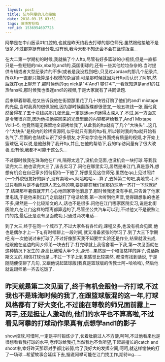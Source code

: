 ```yaml
---
 layout: post
 title: 记与阿攀的几次接触
 date: 2018-09-15 03:51
 tags: 旧博客存档
 ref_id: 1536954697723
---
```

阿攀是在中山医读01口腔的,也就是昨天约我去打球的那位师兄.虽然跟他接触不是很多,不过都算挺有缘分啦,没有他,我今天都不知还会不会在篮球版混...



在大二第一学期初的时候,我就搞了个人ftp,尽管有好多篮球的小视频,但是一直都只是一些短短的mix,nba的,and1的,英国街球的,还有一些其他垃垃杂杂的.当时提供专辑或者大型纪录片的不多(或者是我没找到吧),只见过Jordan的那几个纪录片,所以ftp一直都只能算是小规模的杂当铺.可是那时候就因为开ftp而认识了阿攀,然后就在qq上聊开了.那时候他的qq
nick是"ギAnd1 攀仔ギ",一看就知道是and1的狂热fans啦,那时候我也很迷and1的视频,于是大家就有了共同话题.



后来聊着聊着,他又告诉我他在街盟那里花了几十块钱订购了他们的and1
mixtape的光盘,当时我真的很佩服他,因为那时候翻版碟都很便宜,一般五块钱一张,而他竟然舍得花了五十块钱买那几张光盘,一定是迷and1迷得太深入了.不过,另一方面又是令我很兴奋,因为他把他买回来的光盘里面的内容都拷给我了,And1
Mixtape Vol.1~5,
他竟然毫无保留地全部拷给我了,从此我的ftp就有了几个"大块头"...这几个"大块头"是校内的珍稀资源阿,似乎就只有我的ftp有,所以顿时我的ftp就开始有名气了.后面的也陆续认识了好多朋友,才开始学会在外面找有质量的视频,才开始上篮球版,可以说,是他鼓舞了我开ftp,并且,在他的帮助下,我的ftp访问量有了很大改善,没有他,我都不可能干这么久...



不过那时候我在珠海他在广州,隔得太远了,没机会见面,也没机会一块打球.等我我读完大二,他也读完大三了,该去实习了.问他在哪里实习,居然是来江门,真是意外,想想有机会在自己家乡招待招待一下他了,好想见见这位师兄.虽然在qq上见过照片(一个外貌很友好的胖子,没有卖地ws,阿哈哈哈~...算了,去掉第二句吧,卖地乖~),不过只看照片是不会知道人怎么样的嘛,要是能在我们家那边球场一齐打一下球就好了.结果那年暑假就开开心心地回家等他消息了.那时候我还没有手机,只告诉了他家里电话,于是他来到江门之后就打了电话给我.第一次听到他声音,觉得跟想象的也差不多,果然是一个比较斯文的人,话也不是很多.问他在江门哪家医院实习,说是北街医院,ft,在江门这样的距离都算远的了,尽管坐公共汽车可以到,不过他又不是很熟江门的路,最后还是没有见面成功,只通过两次电话...



到了大三,终于在同一个城市了,不过大家各有各忙的,课程又多,也没有机会见面,他也是偶尔才上一下q,有时候聊上一段时间,就又准备紧张的学习了.到了大三下学期吧,有一次他说过来打球了,不过好像那天我不知要忙实验还是作业,结果就没去成,他跟他在这边的同乡师弟一块去打了.打完球就上我宿舍看一下我,第一次见面就在这种情况下发生的.身高比我矮大半个头,身形...果然是一个和蔼慈祥的胖子,说话斯斯文文的,相信打球也是...不过一下子上到来感觉比较突然,
都没有找到话说, 于是随随便便聊了几句, 又跟他说起篮球版(我真是篮球版的传教士阿~哈哈哈), 然后他就说跟师弟一齐去吃饭了.



昨天就是第二次见面了,终于有机会跟他一齐打球,不过我也不是珠海时候的我了,在跟篮球版混的这一年,打球风格都有了好大变化,不过能在尊敬的师兄面前露上一两手,还是挺让人激动的,他们的水平也不算高啦,不过看见阿攀的打球动作果真有点想学and1的影子
--
show控球,可惜阿,一定是平时锻炼少了,长着肚腩过人不方便,呵呵,不过他看来也是很想看看我打球的水平,老传球给我打,当然我也不负所望,干起最擅长的catch
and
shoot啦,幸好昨天那帮对手都比较弱,给了我好大的发挥空间,呵呵,就这样愉快的打了一场球...希望故事会延续下去,据说阿攀可能在江门找工作,期待ing......





